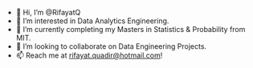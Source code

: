 - 👋 Hi, I’m @RifayatQ
- 👀 I’m interested in Data Analytics Engineering.
- 🌱 I’m currently completing my Masters in Statistics & Probability from MIT.
- 💞️ I’m looking to collaborate on Data Engineering Projects.
- 📫 Reach me at rifayat.quadir@hotmail.com!

<!---
RifayatQ/RifayatQ is a ✨ special ✨ repository because its `README.md` (this file) appears on your GitHub profile.
You can click the Preview link to take a look at your changes.
--->
